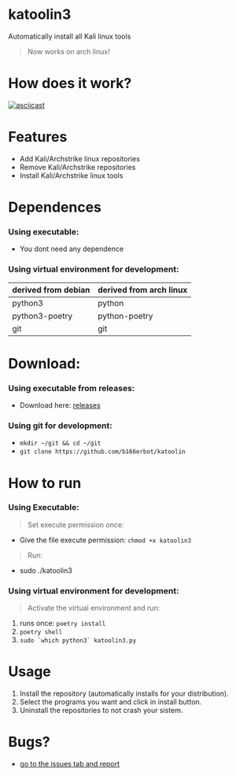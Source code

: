 # katoolin3
Automatically install all Kali linux tools

> Now works on arch linux!

# How does it work?
[![asciicast](https://asciinema.org/a/o1YteA16HrSGzDL8p9cFsV6hf.svg)](https://asciinema.org/a/o1YteA16HrSGzDL8p9cFsV6hf)

# Features
- Add Kali/Archstrike linux repositories
- Remove Kali/Archstrike repositories
- Install Kali/Archstrike linux tools

# Dependences
### Using executable:
- You dont need any dependence

### Using virtual environment for development:
| derived from debian | derived from arch linux |
| --- | --- |
| python3             | python                  |
| python3-poetry      | python-poetry           |
| git                 | git                     |

# Download:
### Using executable from releases:
- Download here: [releases](https://github.com/b166erbot/katoolin/releases)
### Using git for development:
- ```mkdir ~/git && cd ~/git```
- ```git clone https://github.com/b166erbot/katoolin```

# How to run
### Using Executable:
> Set execute permission once:
- Give the file execute permission: ```chmod +x katoolin3```
> Run:
- sudo ./katoolin3

### Using virtual environment for development:
> Activate the virtual environment and run:
1. runs once: ```poetry install```
2. ```poetry shell```
3. ```sudo `which python3` katoolin3.py```

# Usage
1. Install the repository (automatically installs for your distribution).
2. Select the programs you want and click in install button.
3. Uninstall the repositories to not crash your sistem.

# Bugs?

- [go to the issues tab and report](https://github.com/b166erbot/katoolin/issues)
